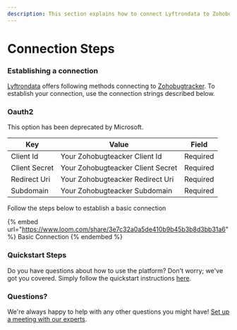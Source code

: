 ```yaml
---
description: This section explains how to connect Lyftrondata to Zohobugtracker.
---
```


# Connection Steps

### Establishing a connection

[Lyftrondata](https://www.lyftrondata.com) offers following methods connecting to [Zohobugtracker](https://www.lyftrondata.com/integration/commerce-analytics/zoho-bug-tracker/). To establish your connection, use the connection strings described below.

### Oauth2

This option has been deprecated by Microsoft.

| Key           | Value                             | Field    |
| ------------- | --------------------------------- | -------- |
| Client Id     | Your Zohobugteacker Client Id     | Required |
| Client Secret | Your Zohobugteacker Client Secret | Required |
| Redirect Uri  | Your Zohobugteacker Redirect Uri  | Required |
| Subdomain     | Your Zohobugteacker Subdomain     | Required |

Follow the steps below to establish a basic connection

{% embed url="https://www.loom.com/share/3e7c32a0a5de410b9b45b3b8d3bb31a6" %}
Basic Connection
{% endembed %}

### Quickstart Steps

Do you have questions about how to use the platform? Don't worry; we've got you covered. Simply follow the quickstart instructions [here](./).

### Questions? <a href="#questions" id="questions"></a>

We're always happy to help with any other questions you might have! [Set up a meeting with our experts](https://www.lyftrondata.com/book-a-meeting/).
